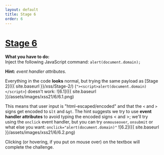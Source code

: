 ```yaml
---
layout: default
title: Stage 6
order: 6
---
```



#  [Stage 6](https://xss-quiz.int21h.jp/stage-no6.php)

**What you have to do:**  
Inject the following JavaScript command: `alert(document.domain);`

**Hint:** *event handler attributes.*

Everything in the code **looks** normal, but trying the same payload as [Stage 2]({{ site.baseurl }}/xss/Stage-2/) (`"><script>alert(document.domain)</script>`) doesn't work:
![6.1]({{ site.baseurl }}/assets/images/xss21/6/6.1.png)

This means that user input is "html-escaped/encoded" and that the `<` and `>` signs get encoded to `&lt` and `&gt`.
The hint suggests we try to use **event handler attributes** to avoid typing the encoded signs < and >; we'll try using the `onclick` event handler, but you can try `onmouseover`, `onsubmit` or what else you want:
`onclick="alert(document.domain)"`
![6.2]({{ site.baseurl }}/assets/images/xss21/6/6.2.png)

Clicking (or hovering, if you put on mouse over) on the textbox will complete the challenge.